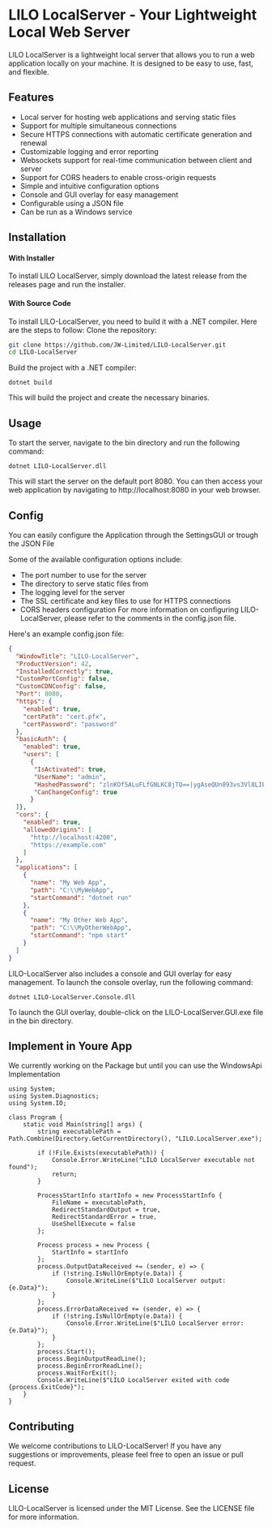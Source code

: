 # LILO LocalServer - Your Lightweight Local Web Server
LILO LocalServer is a lightweight local server that allows you to run a web application locally on your machine. It is designed to be easy to use, fast, and flexible.

## Features
- Local server for hosting web applications and serving static files
- Support for multiple simultaneous connections
- Secure HTTPS connections with automatic certificate generation and renewal
- Customizable logging and error reporting
- Websockets support for real-time communication between client and server
- Support for CORS headers to enable cross-origin requests
- Simple and intuitive configuration options
- Console and GUI overlay for easy management
- Configurable using a JSON file
- Can be run as a Windows service
## Installation
#### With Installer
To install LILO LocalServer, simply download the latest release from the releases page and run the installer.
#### With Source Code
To install LILO-LocalServer, you need to build it with a .NET compiler. Here are the steps to follow:
Clone the repository:
```Bash
git clone https://github.com/JW-Limited/LILO-LocalServer.git
cd LILO-LocalServer
```

Build the project with a .NET compiler:

```
dotnet build
```
This will build the project and create the necessary binaries.

## Usage
To start the server, navigate to the bin directory and run the following command:
```
dotnet LILO-LocalServer.dll
```
This will start the server on the default port 8080. You can then access your web application by navigating to http://localhost:8080 in your web browser.
## Config
You can easily configure the Application through the SettingsGUI or trough the JSON File

Some of the available configuration options include:

- The port number to use for the server
- The directory to serve static files from
- The logging level for the server
- The SSL certificate and key files to use for HTTPS connections
- CORS headers configuration
For more information on configuring LILO-LocalServer, please refer to the comments in the config.json file.

Here's an example config.json file:
```JSON
{
  "WindowTitle": "LILO-LocalServer",
  "ProductVersion": 42,
  "InstalledCorrectly": true,
  "CustomPortConfig": false,
  "CustomCDNConfig": false,
  "Port": 8080,
  "https": {
    "enabled": true,
    "certPath": "cert.pfx",
    "certPassword": "password"
  },
  "basicAuth": {
    "enabled": true,
    "users": [
      {
       "IsActivated": true,
       "UserName": "admin",
       "HashedPassword": "zlnKOf5ALuFLfGNLKC8jTQ==|ygAseQUn893vs3Vl8LIEvTFSqXpkB2OV5Uadjyuqzzc=",
       "CanChangeConfig": true
      }
  ]},
  "cors": {
    "enabled": true,
    "allowedOrigins": [
      "http://localhost:4200",
      "https://example.com"
    ]
  },
  "applications": [
    {
      "name": "My Web App",
      "path": "C:\\MyWebApp",
      "startCommand": "dotnet run"
    },
    {
      "name": "My Other Web App",
      "path": "C:\\MyOtherWebApp",
      "startCommand": "npm start"
    }
  ]
}
```

LILO-LocalServer also includes a console and GUI overlay for easy management. To launch the console overlay, run the following command:

```
dotnet LILO-LocalServer.Console.dll
```
To launch the GUI overlay, double-click on the LILO-LocalServer.GUI.exe file in the bin directory.

## Implement in Youre App
We currently working on the Package but until you can use the WindowsApi Implementation

```CSharp
using System;
using System.Diagnostics;
using System.IO;

class Program {
    static void Main(string[] args) {
        string executablePath = Path.Combine(Directory.GetCurrentDirectory(), "LILO.LocalServer.exe");

        if (!File.Exists(executablePath)) {
            Console.Error.WriteLine("LILO LocalServer executable not found");
            return;
        }

        ProcessStartInfo startInfo = new ProcessStartInfo {
            FileName = executablePath,
            RedirectStandardOutput = true,
            RedirectStandardError = true,
            UseShellExecute = false
        };

        Process process = new Process {
            StartInfo = startInfo
        };
        process.OutputDataReceived += (sender, e) => {
            if (!string.IsNullOrEmpty(e.Data)) {
                Console.WriteLine($"LILO LocalServer output: {e.Data}");
            }
        };
        process.ErrorDataReceived += (sender, e) => {
            if (!string.IsNullOrEmpty(e.Data)) {
                Console.Error.WriteLine($"LILO LocalServer error: {e.Data}");
            }
        };
        process.Start();
        process.BeginOutputReadLine();
        process.BeginErrorReadLine();
        process.WaitForExit();
        Console.WriteLine($"LILO LocalServer exited with code {process.ExitCode}");
    }
}
```

## Contributing
We welcome contributions to LILO-LocalServer! If you have any suggestions or improvements, please feel free to open an issue or pull request.

## License
LILO-LocalServer is licensed under the MIT License. See the LICENSE file for more information.
